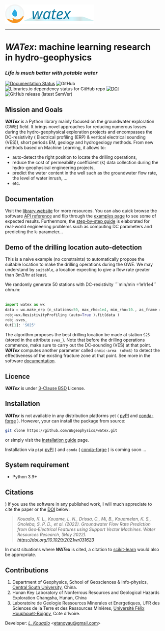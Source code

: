 <img src="docs/_static/logo_wide_rev.svg"><br>

-----------------------------------------------------

# *WATex*: machine learning research in hydro-geophysics

### *Life is much better with potable water*

 [![Documentation Status](https://readthedocs.org/projects/watex/badge/?version=latest)](https://watex.readthedocs.io/en/latest/?badge=latest)
 ![GitHub](https://img.shields.io/github/license/WEgeophysics/watex?color=blue&label=Licence&style=flat-square)
  ![Libraries.io dependency status for GitHub repo](https://img.shields.io/librariesio/github/WEgeophysics/watex?logo=appveyor) [![DOI](https://zenodo.org/badge/DOI/10.5281/zenodo.7553789.svg)](https://doi.org/10.5281/zenodo.7553789)
  ![GitHub release (latest SemVer)](https://img.shields.io/github/v/release/WEgeophysics/watex?logo=python)


##  Mission and Goals

**_WATex_** is a Python library mainly focused on the groundwater exploration (GWE) field. It brings novel approaches 
    for reducing numerous losses during the hydro-geophysical exploration projects and encompasses 
    the DC-resistivity ( Electrical profiling (ERP) & vertical electrical sounding (VES)), short periods EM, geology 
    and hydrogeology methods. From new methods based on Machine Learning,  it allows to: 
   - auto-detect the right position to locate the drilling operations, 
   - reduce the cost of permeability coefficient (k) data collection during the hydro-geophysical engineering projects,
   - predict the water content in the well such as the groundwater flow rate, the level of water inrush, ...
   - etc.


## Documentation 

Visit the [library website](https://watex.readthedocs.io/en/latest/) for more resources. You can also quick browse the software [API reference](https://watex.readthedocs.io/en/latest/api_references.html)
and flip through the [examples page](https://watex.readthedocs.io/en/latest/glr_examples/index.html) to see some of expected results. Furthermore, the 
[step-by-step guide](https://watex.readthedocs.io/en/latest/glr_examples/applications/index.html#applications-step-by-step-guide) is elaborated for real-world 
engineering problems such as computing DC parameters and predicting the k-parameter... 

## Demo of the drilling location auto-detection 

This is a naive example (no constraints) to automatically propose the suitable location to make 
the drilling operations during the GWE. We may understand by ``suitable``, a location 
expecting to give a flow rate greater than  3m3/hr at least. 

We randomly generate 50 stations with DC-resistivity ```min/min =1e1/1e4`` ohm.m:

```python

import watex as wx 
data = wx.make_erp (n_stations=50, max_rho=1e4, min_rho=10., as_frame =True, seed =42 ) 
robj=wx.ResistivityProfiling (auto=True ).fit(data ) 
robj.sves_ 
Out[1]: 'S025'

```
The algorithm proposes the best drilling location be made at station ``S25`` (stored in the attribute ``sves_``). Note that 
before the drilling operations commence, make sure to carry out the DC-sounding (VES) at that point. **_WATex_** computes 
another parameter called `ohmic-area` `` (ohmS)`` to detect the effectiveness of the existing fracture zone at that point. See more in 
the software [documentation](https://watex.readthedocs.io/en/latest/).

  
## Licence 

**_WATex_** is under [3-Clause BSD](https://opensource.org/licenses/BSD-3-Clause) License.

## Installation 

**_WATex_** is not available in any distribution platforms yet ( [pyPI](https://pypi.org/)  and [conda-forge](https://conda-forge.org/) ). 
However, your can install the package from source: 

```bash
git clone https://github.com/WEgeophysics/watex.git 
```
or simply visit the [installation guide](https://watex.readthedocs.io/en/latest/installation.html) page.

Installation via `pip`( [pyPI](https://pypi.org/) ) and `conda` ( [conda-forge](https://conda-forge.org/) ) is coming soon ... 

## System requirement

* Python 3.9+ 


## Citations
)
If you use the software in any published work, I will much appreciate to cite the paper or the [DOI](https://doi.org/10.5281/zenodo.7553789) below:

> *Kouadio, K. L., Kouame, L. N., Drissa, C., Mi, B., Kouamelan, K. S., Gnoleba, S. P. D., et al. (2022). Groundwater Flow Rate Prediction from Geo‐Electrical Features using Support Vector Machines. Water Resources Research, (May 2022). https://doi.org/10.1029/2021wr031623*

In most situations where **_WATex_** is cited, a citation to [scikit-learn](https://scikit-learn.org/stable/about.html#citing-scikit-learn) would also be appropriate.

## Contributions 

1. Department of Geophysics, School of Geosciences & Info-physics, [Central South University](https://en.csu.edu.cn/), China.
2. Hunan Key Laboratory of Nonferrous Resources and Geological Hazards Exploration Changsha, Hunan, China
3. Laboratoire de Geologie Ressources Minerales et Energetiques, UFR des Sciences de la Terre et des Ressources Minières, [Université Félix Houphouët-Boigny]( https://www.univ-fhb.edu.ci/index.php/ufr-strm/), Cote d'Ivoire.

Developer: [_L. Kouadio_](https://wegeophysics.github.io/) <<etanoyau@gmail.com>>



